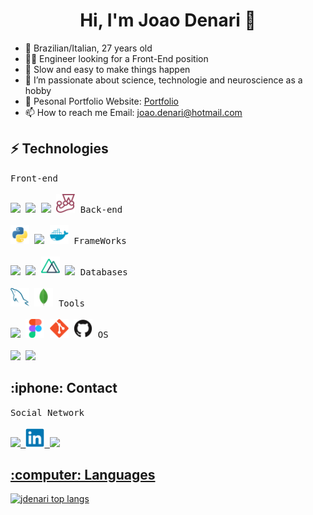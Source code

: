 <h1 align="center"> Hi, I'm Joao Denari 👋 </h1>

- 👨 Brazilian/Italian, 27 years old
- 👨‍💻 Engineer looking for a Front-End position
- 🧗 Slow and easy to make things happen
- 💞️ I’m passionate about science, technologie and neuroscience as a hobby
- 🎯 Pesonal Portfolio Website: [Portfolio](https://jdenari.github.io/personal-blog/)
- 📫 How to reach me Email: joao.denari@hotmail.com

<h2>⚡ Technologies </h2>

<kbd>
   <kbd>Front-end</kbd>
    <br>
    <br>
    <img width="30px" src="https://cdn.jsdelivr.net/gh/devicons/devicon/icons/html5/html5-original.svg" /> 
    <img width="30px" src="https://cdn.jsdelivr.net/gh/devicons/devicon/icons/css3/css3-plain.svg" /> 
    <img width="30px" src="https://cdn.jsdelivr.net/gh/devicons/devicon/icons/javascript/javascript-original.svg" />
    <img width="30px" src="https://github.com/devicons/devicon/blob/v2.15.1/icons/jest/jest-plain.svg" />
  </kbd>
  <kbd>
    <kbd>Back-end</kbd>
    <br>
    <br>
    <img width="30px" src="https://github.com/devicons/devicon/blob/v2.15.1/icons/python/python-original.svg" />
    <img width="30px" src="https://cdn.jsdelivr.net/gh/devicons/devicon/icons/typescript/typescript-original.svg" />
    <img width="30px" src="https://github.com/devicons/devicon/blob/v2.15.1/icons/docker/docker-plain.svg" />
  </kbd>
  <kbd>
    <kbd>FrameWorks</kbd>
    <br>
    <br>
    <img width="30px" src="https://cdn.jsdelivr.net/gh/devicons/devicon/icons/bootstrap/bootstrap-original.svg" />
    <img width="30px" src="https://cdn.jsdelivr.net/gh/devicons/devicon/icons/vuejs/vuejs-original.svg" />
    <img width="30px" src="https://github.com/devicons/devicon/blob/v2.15.1/icons/nuxtjs/nuxtjs-original.svg" />
    <img width="30px" src="https://cdn.jsdelivr.net/gh/devicons/devicon/icons/nodejs/nodejs-original.svg" />
  </kbd>
  <kbd>
    <kbd>Databases</kbd>
     <br>
     <br>
     <img width="30px" src="https://github.com/devicons/devicon/blob/v2.15.1/icons/mysql/mysql-original.svg" />
     <img width="30px" src="https://github.com/devicons/devicon/blob/v2.15.1/icons/mongodb/mongodb-original.svg" />
   </kbd>
  <kbd>
    <kbd>Tools</kbd>
    <br>
    <br>
    <img width="30px" src="https://cdn.jsdelivr.net/gh/devicons/devicon/icons/vscode/vscode-original.svg" />
    <img width="30px" src="https://github.com/devicons/devicon/blob/v2.15.1/icons/figma/figma-original.svg" />
    <img width="30px" src="https://github.com/devicons/devicon/blob/v2.15.1/icons/git/git-original.svg" />
    <img width="30px" src="https://github.com/devicons/devicon/blob/v2.15.1/icons/github/github-original.svg" />
  </kbd>
  <kbd>
    <kbd>OS</kbd>
    <br>
    <br>
    <img width="30px" src="https://cdn.jsdelivr.net/gh/devicons/devicon/icons/linux/linux-original.svg" />
    <img width="30px" src="https://cdn.jsdelivr.net/gh/devicons/devicon/icons/windows8/windows8-original.svg" />
  </kbd>
  </kbd>

<h2>:iphone: Contact </h1>

<kbd>
   <kbd>Social Network</kbd>
   <br>
   <br>
   <a href="https://stackoverflow.com/users/19805304/jo%c3%a3o-denari" target="_blank"><img width="30px" src="https://upload.wikimedia.org/wikipedia/commons/e/ef/Stack_Overflow_icon.svg" />
   <a href="https://www.linkedin.com/in/jo%C3%A3o-vitor-denari-dos-santos/" target="_blank"><img width="30px" src="https://github.com/devicons/devicon/blob/v2.15.1/icons/linkedin/linkedin-original.svg" />
   <a href="https://instagram.com/joaodenari" target="_blank"><img width="30px" src="https://upload.wikimedia.org/wikipedia/commons/a/a5/Instagram_icon.png" />
 </kbd>
 </kbd>

<h2>:computer: Languages </h3>

![jdenari top langs](https://github-readme-stats.vercel.app/api/top-langs/?username=jdenari&layout=compact&theme=buefy)

